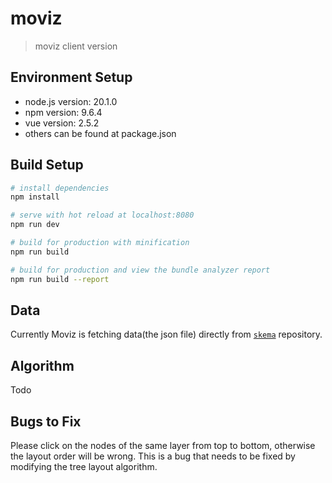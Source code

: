 # moviz

> moviz client version

## Environment Setup

* node.js version: 20.1.0
* npm version: 9.6.4
* vue version: 2.5.2
* others can be found at package.json

## Build Setup

``` bash
# install dependencies
npm install

# serve with hot reload at localhost:8080
npm run dev

# build for production with minification
npm run build

# build for production and view the bundle analyzer report
npm run build --report
```

## Data

Currently Moviz is fetching data(the json file) directly from [`skema`](https://github.com/ml4ai/skema/tree/main) repository.

## Algorithm

Todo

## Bugs to Fix

Please click on the nodes of the same layer from top to bottom, otherwise the layout order will be wrong. This is a bug that needs to be fixed by modifying the tree layout algorithm.